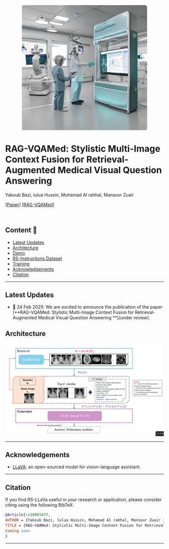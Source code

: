 <p align="center">
  <img width="400" src="Main.png" alt="RAG-VQAMed Architectural Overview">
</p>


# RAG-VQAMed: Stylistic Multi-Image Context Fusion for Retrieval-Augmented Medical Visual Question Answering 

Yakoub Bazi, lulua Hussin, Mohamad Al rahhal, Mansour Zuair


[[Paper]()] [[RAG-VQAMed]()] 

<br>

## Content 📒
- [Latest Updates](#latest-updates)
- [Architecture](#architecture)
- [Demo](#demo)
- [RS-Instructions Dataset](#rs-instructions-dataset)
- [Training](#training)
- [Acknowledgements](#acknowledgements)
- [Citation](#citation)

---

## Latest Updates  
- 📔 24 Feb 2025: We are excited to announce the publication of the paper [**RAG-VQAMed: Stylistic Multi-Image Context Fusion for Retrieval-Augmented Medical Visual Question Answering **](under review).



## Architecture
<p align="center">
  <img width="600" src="Archietcture.png" alt="RAG-VQAMed Architectural Overview">
</p>

---


## Acknowledgements
+ [LLaVA](https://github.com/haotian-liu/LLaVA): an open-sourced model for vision-language assistant.

---

## Citation

If you find RS-LLaVa useful in your research or application, please consider citing using the following BibTeX:

```bibtex
@Article{rs16091477,
AUTHOR = {Yakoub Bazi, lulua Hussin, Mohamad Al rahhal, Mansour Zuair },
TITLE = {RAG-VQAMed: Stylistic Multi-Image Context Fusion for Retrieval-Augmented Medical Visual Question Answering },
Coming soon
}

```
---
